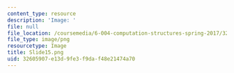 ```yaml
---
content_type: resource
description: 'Image: '
file: null
file_location: /coursemedia/6-004-computation-structures-spring-2017/32605907e13d9fe3f9daf48e21474a70_Slide15.png
file_type: image/png
resourcetype: Image
title: Slide15.png
uid: 32605907-e13d-9fe3-f9da-f48e21474a70
---
```

